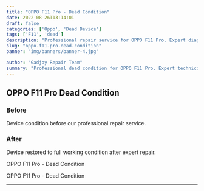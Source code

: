 ```yaml
---
title: "OPPO F11 Pro - Dead Condition"
date: 2022-08-26T13:14:01
draft: false
categories: ['Oppo', 'Dead Device']
tags: ['F11', 'dead']
description: "Professional repair service for OPPO F11 Pro. Expert diagnosis and quality repairs in Bangalore."
slug: "oppo-f11-pro-dead-condition"
banner: "img/banners/banner-4.jpg"

author: "Gadjoy Repair Team"
summary: "Professional dead condition for OPPO F11 Pro. Expert technicians, quality parts, warranty included."
---
```


## OPPO F11 Pro Dead Condition

### Before

Device condition before our professional repair service.

### After

Device restored to full working condition after expert repair.

OPPO F11 Pro - Dead Condition

OPPO F11 Pro - Dead Condition

---